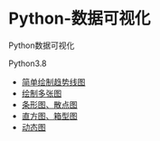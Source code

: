 # Python-数据可视化
Python数据可视化

Python3.8

- [简单绘制趋势线图](demo/simple-example.ipynb)
- [绘制多张图](demo/multi-plot.ipynb)
- [条形图、散点图](demp/demo/bar-scatter.ipynb)
- [直方图、箱型图](demo/histogram-box.ipynb)
- [动态图](demo/dynamic.ipynb)
